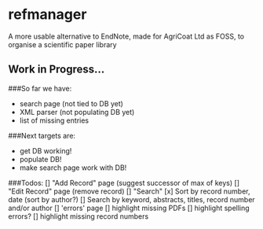 # refmanager
A more usable alternative to EndNote, made for AgriCoat Ltd as FOSS, to organise a scientific paper library

## Work in Progress...

###So far we have:
* search page (not tied to DB yet)
* XML parser (not populating DB yet)
* list of missing entries

###Next targets are:
* get DB working!
* populate DB!
* make search page work with DB!

###Todos:
[] "Add Record" page (suggest successor of max of keys)
[] "Edit Record" page (remove record)
[] "Search"
  [x] Sort by record number, date (sort by author?)
  [] Search by keyword, abstracts, titles, record number and/or author
[] 'errors' page
  [] highlight missing PDFs
  [] highlight spelling errors?
  [] highlight missing record numbers
